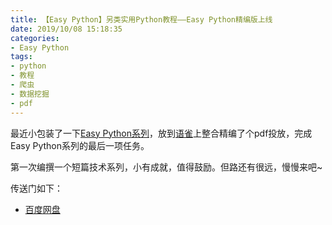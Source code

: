 ```yaml
---
title: 【Easy Python】另类实用Python教程——Easy Python精编版上线
date: 2019/10/08 15:18:35
categories:
- Easy Python
tags:
- python
- 教程
- 爬虫
- 数据挖掘
- pdf
---
```


最近小包装了一下[Easy Python系列](https://utmhikari.github.io/categories/Easy-Python/)，放到[语雀](https://www.yuque.com/hikari-zy5c0/easy-python)上整合精编了个pdf投放，完成Easy Python系列的最后一项任务。

第一次编撰一个短篇技术系列，小有成就，值得鼓励。但路还有很远，慢慢来吧~

传送门如下：

- [百度网盘](https://pan.baidu.com/s/1Rz99iYqsDlHbFMmba6UJfA)
